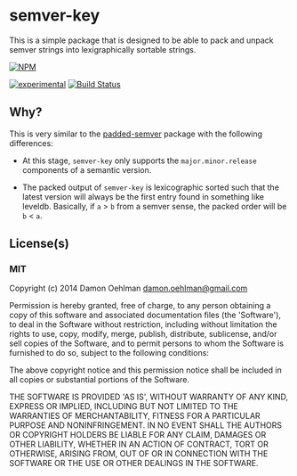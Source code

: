 # semver-key

This is a simple package that is designed to be able to pack and unpack
semver strings into lexigraphically sortable strings.


[![NPM](https://nodei.co/npm/semver-key.png)](https://nodei.co/npm/semver-key/)

[![experimental](https://img.shields.io/badge/stability-experimental-red.svg)](https://github.com/badges/stability-badges) [![Build Status](https://img.shields.io/travis/DamonOehlman/semver-key.svg?branch=master)](https://travis-ci.org/DamonOehlman/semver-key) 

## Why?

This is very similar to the
[padded-semver](https://github.com/dominictarr/padded-semver) package with
the following differences:

- At this stage, `semver-key` only supports the `major.minor.release`
  components of a semantic version.

- The packed output of `semver-key` is lexicographic sorted such that the
  latest version will always be the first entry found in something like
  leveldb.  Basically, if `a` > `b` from a semver sense, the packed order
  will be `b` < `a`.

## License(s)

### MIT

Copyright (c) 2014 Damon Oehlman <damon.oehlman@gmail.com>

Permission is hereby granted, free of charge, to any person obtaining
a copy of this software and associated documentation files (the
'Software'), to deal in the Software without restriction, including
without limitation the rights to use, copy, modify, merge, publish,
distribute, sublicense, and/or sell copies of the Software, and to
permit persons to whom the Software is furnished to do so, subject to
the following conditions:

The above copyright notice and this permission notice shall be
included in all copies or substantial portions of the Software.

THE SOFTWARE IS PROVIDED 'AS IS', WITHOUT WARRANTY OF ANY KIND,
EXPRESS OR IMPLIED, INCLUDING BUT NOT LIMITED TO THE WARRANTIES OF
MERCHANTABILITY, FITNESS FOR A PARTICULAR PURPOSE AND NONINFRINGEMENT.
IN NO EVENT SHALL THE AUTHORS OR COPYRIGHT HOLDERS BE LIABLE FOR ANY
CLAIM, DAMAGES OR OTHER LIABILITY, WHETHER IN AN ACTION OF CONTRACT,
TORT OR OTHERWISE, ARISING FROM, OUT OF OR IN CONNECTION WITH THE
SOFTWARE OR THE USE OR OTHER DEALINGS IN THE SOFTWARE.
